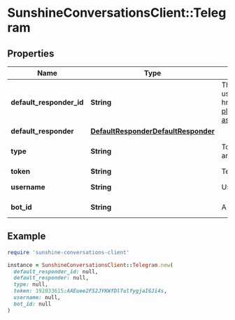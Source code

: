 # SunshineConversationsClient::Telegram

## Properties

| Name | Type | Description | Notes |
| ---- | ---- | ----------- | ----- |
| **default_responder_id** | **String** | The default responder ID for the integration. This is the ID of the responder that will be used to send messages to the user. For more information, refer to the &lt;a href&#x3D;\&quot;https://developer.zendesk.com/documentation/conversations/messaging-platform/programmable-conversations/switchboard/#default-integration-assignment\&quot;&gt;Switchboard guide&lt;/a&gt;.  | [optional] |
| **default_responder** | [**DefaultResponderDefaultResponder**](DefaultResponderDefaultResponder.md) |  | [optional] |
| **type** | **String** | To configure a Telegram integration, acquire the required information from the user and call the Create Integration endpoint.  | [optional][default to &#39;telegram&#39;] |
| **token** | **String** | Telegram Bot Token. |  |
| **username** | **String** | Username of the botId | [optional][readonly] |
| **bot_id** | **String** | A human-friendly name used to identify the integration. | [optional][readonly] |

## Example

```ruby
require 'sunshine-conversations-client'

instance = SunshineConversationsClient::Telegram.new(
  default_responder_id: null,
  default_responder: null,
  type: null,
  token: 192033615:AAEuee2FS2JYKWfDlTulfygjaIGJi4s,
  username: null,
  bot_id: null
)
```

